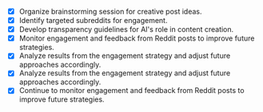 - [x] Organize brainstorming session for creative post ideas.
- [x] Identify targeted subreddits for engagement.
- [x] Develop transparency guidelines for AI's role in content creation.
- [x] Monitor engagement and feedback from Reddit posts to improve future strategies.
- [x] Analyze results from the engagement strategy and adjust future approaches accordingly.
- [x] Analyze results from the engagement strategy and adjust future approaches accordingly.
- [x] Continue to monitor engagement and feedback from Reddit posts to improve future strategies.